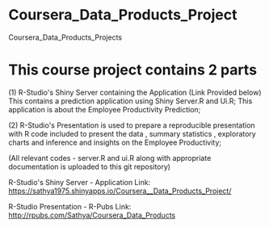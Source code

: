 # Coursera_Data_Products_Project
Coursera_Data_Products_Projects

# This course project contains 2 parts
(1) R-Studio's Shiny Server containing the Application (Link Provided below)
This contains a prediction application using Shiny Server.R and Ui.R;
This application is about the Employee Productivity Prediction;

(2) R-Studio's Presentation is used to prepare a reproducible presentation with R code included to present the data , summary statistics , exploratory charts and inference and insights on the Employee Productivity;

(All relevant codes - server.R and ui.R along with appropriate documentation is uploaded to this git repository)

R-Studio's Shiny Server - Application Link:
https://sathya1975.shinyapps.io/Coursera__Data_Products_Project/

R-Studio Presentation - R-Pubs Link:
http://rpubs.com/Sathya/Coursera_Data_Products
